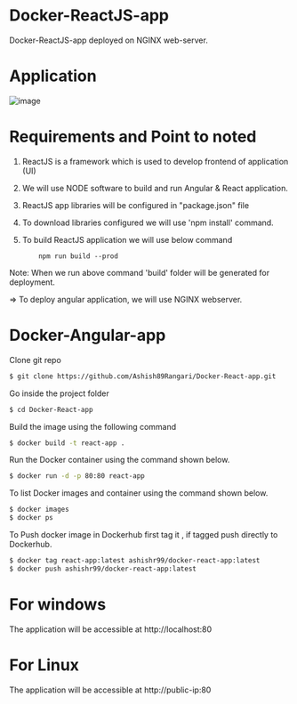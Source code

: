 # Docker-ReactJS-app
Docker-ReactJS-app deployed on NGINX web-server.

# Application 
![image](https://github.com/user-attachments/assets/a30257cd-7722-4997-be97-fa600db3d655)



# Requirements and Point to noted 

1.	ReactJS is a framework which is used to develop frontend of application (UI)

2.	We will use NODE software to build and run Angular & React application.

3.	ReactJS app libraries will be configured in "package.json" file

4.	To download libraries configured we will use 'npm install' command.

5.	To build ReactJS application we will use below command

			npm run build --prod

Note: When we run above command 'build' folder will be generated for deployment.

=> To deploy angular application, we will use NGINX webserver.


# Docker-Angular-app
  

Clone git repo

```bash
$ git clone https://github.com/Ashish89Rangari/Docker-React-app.git
```

Go inside the project folder

```bash
$ cd Docker-React-app
```
Build the image using the following command

```bash
$ docker build -t react-app .
```
Run the Docker container using the command shown below.

```bash
$ docker run -d -p 80:80 react-app  
```
To list Docker images and container using the command shown below.

```bash
$ docker images 
$ docker ps 
```
To Push docker image in Dockerhub first tag it , if tagged push directly to Dockerhub.

```bash
$ docker tag react-app:latest ashishr99/docker-react-app:latest
$ docker push ashishr99/docker-react-app:latest
```

# For windows
The application will be accessible at http://localhost:80

# For Linux
The application will be accessible at http://public-ip:80